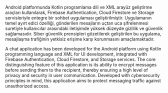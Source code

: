 Android platformunda Kotlin programlama dili ve XML arayüz geliştirme araçları kullanılarak, Firebase Authentication, Cloud Firestore ve Storage servisleriyle entegre bir sohbet uygulaması geliştirilmiştir. 
Uygulamanın temel ayırt edici özelliği, gönderilen mesajların uçtan uca şifrelenmesi suretiyle kullanıcılar arasındaki iletişimde yüksek düzeyde gizlilik ve güvenlik sağlamasıdır. Siber güvenlik prensipleri 
gözetilerek geliştirilen bu uygulama, mesajlaşma trafiğinin yetkisiz erişime karşı korunmasını amaçlamaktadır.


A chat application has been developed for the Android platform using Kotlin programming language and XML for UI development, integrated with Firebase Authentication, Cloud Firestore, and Storage services. 
The core distinguishing feature of this application is its ability to encrypt messages before sending them to the recipient, thereby ensuring a high level of privacy and security in user communication. 
Developed with cybersecurity principles in mind, this application aims to protect messaging traffic against unauthorized access.


